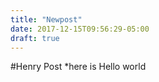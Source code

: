 ```yaml
---
title: "Newpost"
date: 2017-12-15T09:56:29-05:00
draft: true
---
```


#Henry Post
*here is Hello world